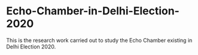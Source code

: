 # Echo-Chamber-in-Delhi-Election-2020
This is the research work carried out to study the Echo Chamber existing in Delhi Election 2020.
